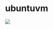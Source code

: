# ubuntuvm

<a href="https://portal.azure.com/#create/Microsoft.Template/uri/https://raw.githubusercontent.com/FazilaBegum/ubuntuvm/master/AzureResourceGroup5/Templates/LinuxVirtualMachine.json" target="_blank">
    <img src="http://azuredeploy.net/deploybutton.png"/>
</a>
